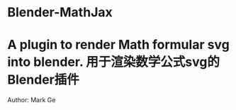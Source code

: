 # Blender-MathJax
# A plugin to render Math formular svg into blender. 用于渲染数学公式svg的Blender插件

Author: Mark Ge